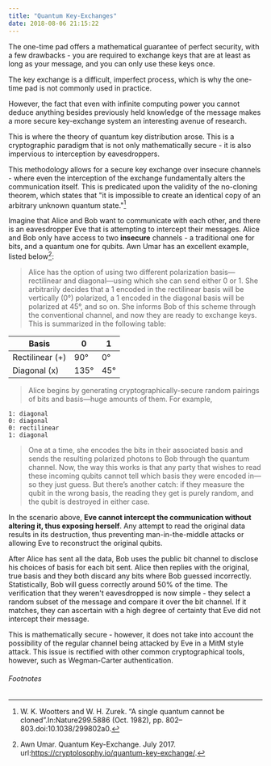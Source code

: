 ```yaml
---
title: "Quantum Key-Exchanges"
date: 2018-08-06 21:15:22
---
```

<link href='{{ site.url }}/stylesheets/main.css' rel='stylesheet' type='text/css' />


The one-time pad offers a mathematical guarantee of perfect security, with a few drawbacks - you are required to exchange keys that are at least as long as your message, and you can only use these keys once. 

The key exchange is a difficult, imperfect process, which is why the one-time pad is not commonly used in practice. 

However, the fact that even with infinite computing power you cannot deduce anything besides previously held knowledge of the message makes a more secure key-exchange system an interesting avenue of research.

This is where the theory of quantum key distribution arose. This is a cryptographic paradigm that is not only mathematically secure - it is also impervious to interception by eavesdroppers.  

This methodology allows for a secure key exchange over insecure channels - where even the interception of the exchange fundamentally alters the communication itself. This is predicated upon the validity of the no-cloning theorem, which states that "it is impossible to create an identical copy of an arbitrary unknown quantum state."[^1] 

Imagine that Alice and Bob want to communicate with each other, and there is an eavesdropper Eve that is attempting to intercept their messages. Alice and Bob only have access to two **insecure** channels - a traditional one for bits, and a quantum one for qubits. Awn Umar has an excellent example, listed below[^2]: 

> Alice has the option of using two different polarization basis—rectilinear and diagonal—using which she can send either 0 or 1. She arbitrarily decides that a 1 encoded in the rectilinear basis will be vertically (0°) polarized, a 1 encoded in the diagonal basis will be polarized at 45°, and so on. She informs Bob of this scheme through the conventional channel, and now they are ready to exchange keys. This is summarized in the following table:

<!-- | Basis           | 0 | 1 |
|-----------------|---|---|
| Rectilinear (+) | 90° | 0° |
| Diagonal (x)    | 135°  | 45°  | -->

<div class="table100 tableTop ver1 m-b-110">
	<table data-vertable="ver1">
		<thead>
			<tr class="row100 head">
				<th class="column100 column1" data-column="column1">Basis</th>
				<th class="column100 column2" data-column="column2">0</th>
				<th class="column100 column3" data-column="column3">1</th>
			</tr>
		</thead>
		<tbody>
			<tr class="row100">
				<td class="column100 column1" data-column="column1">Rectilinear (+) </td>
				<td class="column100 column2" data-column="column2">90°</td>
				<td class="column100 columnred column3" data-column="column3">0°</td>
			</tr>
			<tr class="row100">
				<td class="column100 column1" data-column="column1">Diagonal (x)</td>
				<td class="column100 column2" data-column="column2">135°</td>
				<td class="column100 column3" data-column="column3">45°</td>
			</tr>
		</tbody>
	</table>
</div>

>Alice begins by generating cryptographically-secure random pairings of bits and basis—huge amounts of them. For example,

```
1: diagonal
0: diagonal
0: rectilinear
1: diagonal
````

>One at a time, she encodes the bits in their associated basis and sends the resulting polarized photons to Bob through the quantum channel. Now, the way this works is that any party that wishes to read these incoming qubits cannot tell which basis they were encoded in—so they just guess. But there’s another catch: if they measure the qubit in the wrong basis, the reading they get is purely random, and the qubit is destroyed in either case.

In the scenario above, **Eve cannot intercept the communication without altering it, thus exposing herself**. Any attempt to read the original data results in its destruction, thus preventing man-in-the-middle attacks or allowing Eve to reconstruct the original qubits.

After Alice has sent all the data, Bob uses the public bit channel to disclose his choices of basis for each bit sent. Alice then replies with the original, true basis and they both discard any bits where Bob guessed incorrectly. Statistically, Bob will guess correctly around 50\% of the time. The verification that they weren't eavesdropped is now simple - they select a random subset of the message and compare it over the bit channel. If it matches, they can ascertain with a high degree of certainty that Eve did not intercept their message. 

This is mathematically secure - however, it does not take into account the possibility of the regular channel being attacked by Eve in a MitM style attack. This issue is rectified with other common cryptographical tools, however, such as Wegman-Carter authentication. 

###### Footnotes

[^1]: W. K. Wootters and W. H. Zurek. “A single quantum cannot be cloned”.In:Nature299.5886 (Oct. 1982), pp. 802–803.doi:10.1038/299802a0.
[^2]: Awn Umar. Quantum Key-Exchange. July 2017. url:https://cryptolosophy.io/quantum-key-exchange/.